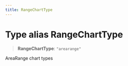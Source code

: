 ```yaml
---
title: RangeChartType
---
```


# Type alias RangeChartType

> **RangeChartType**: `"arearange"`

AreaRange chart types
